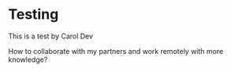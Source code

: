 # Testing
This is a test by Carol Dev


How to collaborate with my partners and work remotely with more knowledge?